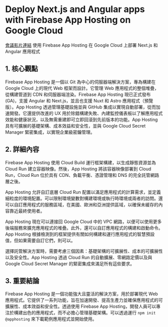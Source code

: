 # Deploy Next.js and Angular apps with Firebase App Hosting on Google Cloud

[會議影片連結](https://www.youtube.com/watch?v=aw2YjRpvq_0)
使用 Firebase App Hosting 在 Google Cloud 上部署 Next.js 和 Angular 應用程式

## 1. 核心觀點

Firebase App Hosting 是一個以 Git 為中心的伺服器端解決方案，專為構建在 Google Cloud 上的現代 Web 框架而設計。它管理 Web 應用程式的整個堆疊，從構建管道到 CDN 和伺服器端渲染。Firebase App Hosting 現已正式發布 (GA)，支援 Angular 和 Next.js，並且也支援 Nuxt 和 Astro 應用程式（預覽版）。App Hosting 透過管理基礎設施並與 GitHub 集成以實現自動部署，從而加速開發。它還提供改進的 UX 用於除錯構建失敗、內建監控儀表板以了解應用程式效能和健康狀況，以及無需重建即可立即回滾到先前版本的功能。App Hosting 具有可擴展的基礎架構、成本效益和安全性，並與 Google Cloud Secret Manager 緊密集成，以實現企業級密鑰管理。

## 2. 詳細內容

Firebase App Hosting 使用 Cloud Build 運行框架構建，以生成靜態資源並為 Cloud Run 建立容器映像。然後，App Hosting 將該容器映像部署到 Cloud Run，Cloud Run 位於具有 CDN、負載平衡、憑證管理和 DNS 的完全託管網路層之後。

App Hosting 允許自訂底層 Cloud Run 配置以滿足應用程式的計算需求，並定義細粒度的環境配置。可以限制環境變數對構建環境或執行時環境或兩者的訪問。還可以自訂應用程式的服務區域，在美國、歐洲和亞洲提供區域，以確保未緩存的內容靠近最終使用者。

App Hosting 現在可以連接回 Google Cloud 中的 VPC 網路，以便可以使用更多後端服務來擴充應用程式的堆疊。此外，還可以自訂應用程式的構建和啟動命令。App Hosting 根據檢測到的框架提供有關如何構建和運行應用程式的智慧預設值，但如果需要自訂它們，則可以。

選擇託管解決方案時，需要考慮三個因素：基礎架構的可擴展性、成本的可擴展性以及安全性。App Hosting 透過 Cloud Run 的自動擴展、零網路定價以及與 Google Cloud Secret Manager 的緊密集成來滿足所有這些要求。

## 3. 重要結論

Firebase App Hosting 是一個功能強大且靈活的解決方案，用於部署現代 Web 應用程式。它提供了一系列功能，旨在加速開發、提高生產力並確保應用程式的可擴展性、成本效益和安全性。透過使用 Firebase App Hosting，開發人員可以專注於構建出色的應用程式，而不必擔心管理基礎架構。可以透過運行 `npm init @apphosting` 來下載範例應用程式並開始使用。
